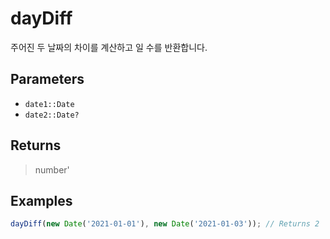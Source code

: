 # dayDiff <Badge type="tip" text="JavaScript" />

주어진 두 날짜의 차이를 계산하고 일 수를 반환합니다.

## Parameters

- `date1::Date`
- `date2::Date?`

## Returns

> number'

## Examples

```javascript
dayDiff(new Date('2021-01-01'), new Date('2021-01-03')); // Returns 2
```
